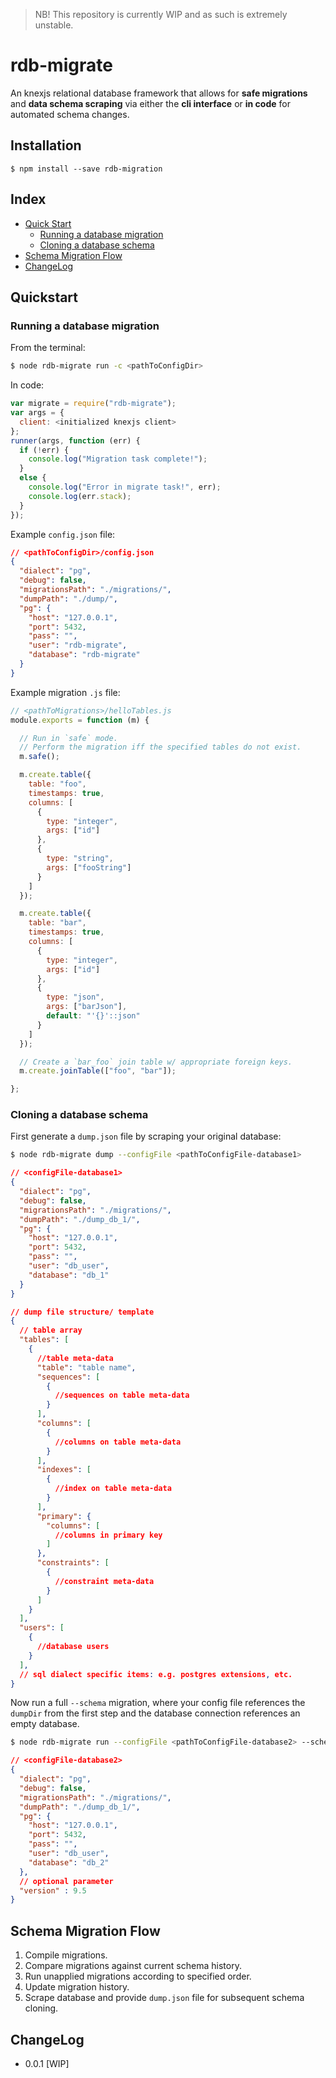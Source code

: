 
> NB! This repository is currently WIP and as such is extremely unstable.

# rdb-migrate

An knexjs relational database framework that allows for **safe migrations** and **data schema scraping**
via either the **cli interface** or **in code** for automated schema changes.


## Installation

```
$ npm install --save rdb-migration
```

## Index

- [Quick Start](#Quickstart)
  - [Running a database migration](#QS-running)
  - [Cloning a database schema](#QS-cloning)
- [Schema Migration Flow](#Flow)
- [ChangeLog](#ChangeLog)

## <a name="Quickstart"></a> Quickstart

### <a name="QS-running"></a> Running a database migration

From the terminal:
```bash
$ node rdb-migrate run -c <pathToConfigDir>
```

In code:
```js
var migrate = require("rdb-migrate");
var args = {
  client: <initialized knexjs client>
};
runner(args, function (err) {
  if (!err) {
    console.log("Migration task complete!");
  }
  else {
    console.log("Error in migrate task!", err);
    console.log(err.stack);
  }
});
```

Example `config.json` file:
```json
// <pathToConfigDir>/config.json
{
  "dialect": "pg",
  "debug": false,
  "migrationsPath": "./migrations/",
  "dumpPath": "./dump/",
  "pg": {
    "host": "127.0.0.1",
    "port": 5432,
    "pass": "",
    "user": "rdb-migrate",
    "database": "rdb-migrate"
  }
}
```

Example migration `.js` file:
```js
// <pathToMigrations>/helloTables.js
module.exports = function (m) {

  // Run in `safe` mode.
  // Perform the migration iff the specified tables do not exist.
  m.safe();

  m.create.table({
    table: "foo",
    timestamps: true,
    columns: [
      {
        type: "integer",
        args: ["id"]
      },
      {
        type: "string",
        args: ["fooString"]
      }
    ]
  });

  m.create.table({
    table: "bar",
    timestamps: true,
    columns: [
      {
        type: "integer",
        args: ["id"]
      },
      {
        type: "json",
        args: ["barJson"],
        default: "'{}'::json"
      }
    ]
  });

  // Create a `bar_foo` join table w/ appropriate foreign keys.
  m.create.joinTable(["foo", "bar"]);

};
```

### Cloning a database schema

First generate a `dump.json` file by scraping your original database:

```bash
$ node rdb-migrate dump --configFile <pathToConfigFile-database1>
```

```json
// <configFile-database1>
{
  "dialect": "pg",
  "debug": false,
  "migrationsPath": "./migrations/",
  "dumpPath": "./dump_db_1/",
  "pg": {
    "host": "127.0.0.1",
    "port": 5432,
    "pass": "",
    "user": "db_user",
    "database": "db_1"
  }
}
```

```json
// dump file structure/ template
{
  // table array
  "tables": [
    {
      //table meta-data
      "table": "table name",
      "sequences": [
        {
          //sequences on table meta-data
        }
      ],
      "columns": [
        {
          //columns on table meta-data
        }
      ],
      "indexes": [
        {
          //index on table meta-data
        }
      ],
      "primary": {
        "columns": [
          //columns in primary key
        ]
      },
      "constraints": [
        {
          //constraint meta-data
        }
      ]
    }
  ],
  "users": [
    {
      //database users
    }
  ],
  // sql dialect specific items: e.g. postgres extensions, etc.
}
```

Now run a full `--schema` migration, where your config file references the `dumpDir` from the first step
and the database connection references an empty database.

```bash
$ node rdb-migrate run --configFile <pathToConfigFile-database2> --schema
```

```json
// <configFile-database2>
{
  "dialect": "pg",
  "debug": false,
  "migrationsPath": "./migrations/",
  "dumpPath": "./dump_db_1/",
  "pg": {
    "host": "127.0.0.1",
    "port": 5432,
    "pass": "",
    "user": "db_user",
    "database": "db_2"
  },
  // optional parameter
  "version" : 9.5
}
```

## <a name="Flow"></a> Schema Migration Flow

1. Compile migrations.
2. Compare migrations against current schema history.
3. Run unapplied migrations according to specified order.
4. Update migration history.
5. Scrape database and provide `dump.json` file for subsequent schema cloning.

## <a name="ChangeLog"></a> ChangeLog

- 0.0.1 [WIP]

